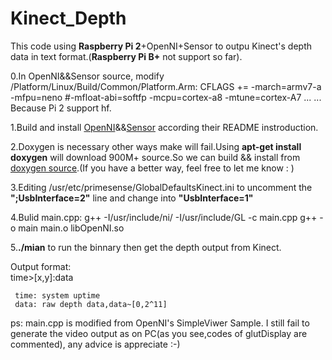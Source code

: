 # Kinect_Depth

This code using **Raspberry Pi 2**+OpenNI+Sensor to outpu Kinect's depth data in text format.(**Raspberry Pi B+** not support so far).

0.In OpenNI&&Sensor source, modify /Platform/Linux/Build/Common/Platform.Arm:
        CFLAGS += -march=armv7-a -mfpu=neno #-mfloat-abi=softfp -mcpu=cortex-a8 -mtune=cortex-A7 
        ... ...
Because Pi 2 support hf.

1.Build and install [OpenNI](https://github.com/OpenNI/OpenNI)&&[Sensor](https://github.com/ruedigerH2/SensorKinect) according their README instroduction.   



2.Doxygen is necessary other ways make will fail.Using **apt-get install doxygen** will download 900M+ source.So we can build && install from [doxygen source](https://github.com/doxygen/doxygen).(If you have a better way, feel free to let me know : )    



3.Editing /usr/etc/primesense/GlobalDefaultsKinect.ini to uncomment the **";UsbInterface=2"** line and change into **"UsbInterface=1"**   



4.Bulid main.cpp:
  g++ -I/usr/include/ni/ -I/usr/include/GL -c main.cpp
  g++ -o main main.o libOpenNI.so   



  
5.**./mian** to run the binnary then get the depth output from Kinect. 

Output format:     
     time>[x,y]:data
     
     time: system uptime
     data: raw depth data,data~[0,2^11]  


ps: main.cpp is modified from OpenNI's SimpleViwer Sample.
    I still fail to generate the video output as on PC(as you see,codes of glutDisplay are commented), any advice is appreciate :-)
